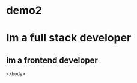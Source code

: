 # demo2
<html>
  <head>
 </head>
    <body>
      <h1>
        Im a full stack developer
      </h1>
<h2> im a frontend developer</h2>

    </body>
  
</html>
